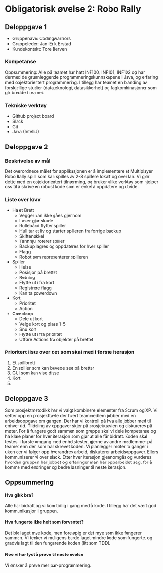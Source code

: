 # Obligatorisk øvelse 2: Robo Rally

## Deloppgave 1
* Gruppenavn: Codingwarriors
* Gruppeleder: Jan-Erik Erstad
* Kundekontakt: Tore Berven

### Kompetanse
Oppsummering: 
Alle på teamet har hatt INF100, INF101, INF102 og har dermed de grunnleggende programmeringskunnskapene i Java, og erfaring med objektorientert programmering.
I tillegg har teamet en blanding av forskjellige studier (datateknologi, datasikkerhet) og fagkombinasjoner som gir bredde i teamet.  

### Tekniske verktøy
* Github project board
* Slack
* Git
* Java (IntelliJ)

## Deloppgave 2
### Beskrivelse av mål
Det overordnede målet for applikasjonen er å implementere et Multiplayer Robo Rally spill, som kan spilles av 2-8 spillere lokalt og over lan.
Vi gjør dette med en objektorientert tilnærming, og bruker ulike verktøy som hjelper oss til å skrive en robust kode som er enkel å oppdatere og utvide.

### Liste over krav
* Ha et Brett
    * Vegger kan ikke gåes gjennom
    * Laser gjør skade
    * Rullebånd flytter spiller
    * Hull tar et liv og starter spilleren fra forrige backup
    * Skiftenøkkel
    * Tannhjul roterer spiller
    * Backup lagres og oppdateres for hver spiller
    * Flagg
    * Robot som representerer spilleren
* Spiller
    * Helse
    * Posisjon på brettet
    * Retning
    * Flytte ut i fra kort
    * Registrere flagg
    * Kan ta powerdown
* Kort 
    * Prioritet
    * Action
* Gameloop
    * Dele ut kort
    * Velge kort og plass 1-5
    * Snu kort
    * Flytte ut i fra prioritet
    * Utføre Actions fra objekter på brettet
    

### Prioritert liste over det som skal med i første iterasjon
1. Et spillbrett
2. En spiller som kan bevege seg på bretter
3. GUI som kan vise disse
4. Kort
5. 

## Deloppgave 3
Som prosjektmetodikk har vi valgt kombinere elementer fra Scrum og XP. 
Vi setter opp en prosjekttavle der hvert teammedlem jobber med en arbeidsoppgave om gangen. Der har vi kontroll på hva alle jobber med til enhver tid.
Tildeling av oppgaver skjer på prosjekttavlen og diskuteres på møter. 
For å fungere godt sammen som gruppe skal vi dele kompetanse og ha klare planer for hver iterasjon som gjør at alle får bidratt.
Koden skal testes, i første omgang med enhetstester, gjerne av andre medlemmer på teamet enn den som har skrevet koden.
Vi planlegger møter to ganger i uken der vi følger opp hverandres arbeid, diskuterer arbeidsoppgaver.
Ellers kommuniserer vi over slack. 
Etter hver iterasjon gjennomgås og vurderes hvordan gruppen har jobbet og erfaringer man har opparbeidet seg, for å komme med endringer og bedre løsninger til neste iterasjon.


## Oppsummering
#### Hva gikk bra? 
Alle har bidratt og vi kom tidlig i gang med å kode. I tillegg har det vært god kommunikasjon i gruppen. 
#### Hva fungerte ikke helt som forventet?
Det ble laget mye kode, men foreløpig er det mye som ikke fungerer sammen. Vi tenker vi muligens burde laget mindre kode som fungerte, og gradvis lagt til den fungerende koden (litt som TDD).
#### Noe vi har lyst å prøve til neste øvelse
Vi ønsker å prøve mer par-programmering. 
